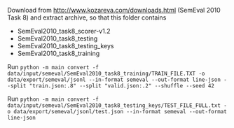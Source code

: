 Download from http://www.kozareva.com/downloads.html (SemEval 2010 Task 8) and extract archive,
so that this folder contains 
- SemEval2010_task8_scorer-v1.2
- SemEval2010_task8_testing
- SemEval2010_task8_testing_keys
- SemEval2010_task8_training

Run `python -m main convert -f data/input/semeval/SemEval2010_task8_training/TRAIN_FILE.TXT -o data/export/semeval/jsonl --in-format semeval --out-format line-json --split "train.json:.8" --split "valid.json:.2" --shuffle --seed 42`

Run `python -m main convert -f data/input/semeval/SemEval2010_task8_testing_keys/TEST_FILE_FULL.txt -o data/export/semeval/jsonl/test.json --in-format semeval --out-format line-json`